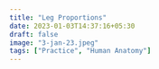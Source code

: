 ```yaml
---
title: "Leg Proportions"
date: 2023-01-03T14:37:16+05:30
draft: false
image: "3-jan-23.jpeg"
tags: ["Practice", "Human Anatomy"]
---
```

